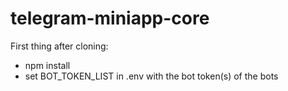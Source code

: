 # telegram-miniapp-core

First thing after cloning: 
- npm install
- set BOT_TOKEN_LIST in .env with the bot token(s) of the bots